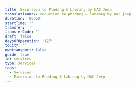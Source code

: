 ```yaml
---
title: Excursion to Phodang & Labrang by NAC Jeep
translationKey: excursion-to-phodang-&-labrang-by-nac-jeep
duration: '06:00'
startTime: ''
transfer: ''
transferCode: ''
draft: false
daysOfOperation: '127'
toCity: ''
owntransport: false
guide: true
id: services
type: services
tags:
  - Services
  - Excursion to Phodang & Labrang by NAC Jeep
---
```

